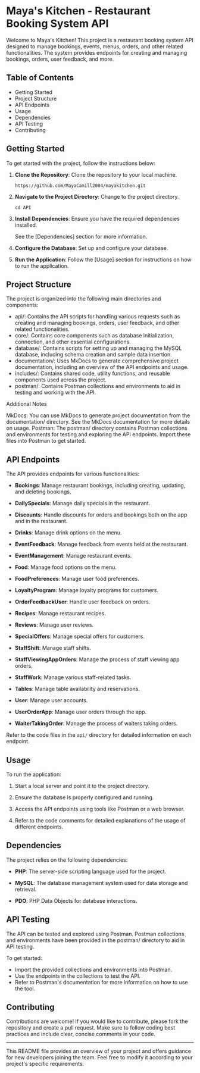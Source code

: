 # Maya's Kitchen - Restaurant Booking System API

Welcome to Maya's Kitchen! This project is a restaurant booking system API designed to manage bookings, events, menus, orders, and other related functionalities. The system provides endpoints for creating and managing bookings, orders, user feedback, and more.

## Table of Contents

- Getting Started
- Project Structure
- API Endpoints
- Usage
- Dependencies
- API Testing
- Contributing

## Getting Started

To get started with the project, follow the instructions below:

1. **Clone the Repository**: Clone the repository to your local machine.

    ```shell
   https://github.com/MayaCamill2004/mayakitchen.git
    ```

2. **Navigate to the Project Directory**: Change to the project directory.

    ```shell
    cd API
    ```

3. **Install Dependencies**: Ensure you have the required dependencies installed.

    See the [Dependencies] section for more information.

4. **Configure the Database**: Set up and configure your database.

5. **Run the Application**: Follow the [Usage] section for instructions on how to run the application.

## Project Structure

The project is organized into the following main directories and components:

- api/: Contains the API scripts for handling various requests such as creating and managing bookings, orders, user feedback, and other related functionalities.
- core/: Contains core components such as database initialization, connection, and other essential configurations.
- database/: Contains scripts for setting up and managing the MySQL database, including schema creation and sample data insertion.
- documentation/: Uses MkDocs to generate comprehensive project documentation, including an overview of the API endpoints and usage.
- includes/: Contains shared code, utility functions, and reusable components used across the project.
- postman/: Contains Postman collections and environments to aid in testing and working with the API.
  
Additional Notes

MkDocs: You can use MkDocs to generate project documentation from the documentation/ directory. See the MkDocs documentation for more details on usage.
Postman: The postman/ directory contains Postman collections and environments for testing and exploring the API endpoints. Import these files into Postman to get started.

## API Endpoints

The API provides endpoints for various functionalities:

- **Bookings**: Manage restaurant bookings, including creating, updating, and deleting bookings.

- **DailySpecials**: Manage daily specials in the restaurant.

- **Discounts**: Handle discounts for orders and bookings both on the app and in the restaurant.

- **Drinks**: Manage drink options on the menu.

- **EventFeedback**: Manage feedback from events held at the restaurant.

- **EventManagement**: Manage restaurant events.

- **Food**: Manage food options on the menu.

- **FoodPreferences**: Manage user food preferences.

- **LoyaltyProgram**: Manage loyalty programs for customers.

- **OrderFeedbackUser**: Handle user feedback on orders.

- **Recipes**: Manage restaurant recipes.

- **Reviews**: Manage user reviews.

- **SpecialOffers**: Manage special offers for customers.

- **StaffShift**: Manage staff shifts.

- **StaffViewingAppOrders**: Manage the process of staff viewing app orders.

- **StaffWork**: Manage various staff-related tasks.

- **Tables**: Manage table availability and reservations.

- **User**: Manage user accounts.

- **UserOrderApp**: Manage user orders through the app.

- **WaiterTakingOrder**: Manage the process of waiters taking orders.

Refer to the code files in the `api/` directory for detailed information on each endpoint.

## Usage

To run the application:

1. Start a local server and point it to the project directory.

2. Ensure the database is properly configured and running.

3. Access the API endpoints using tools like Postman or a web browser.

4. Refer to the code comments for detailed explanations of the usage of different endpoints.

## Dependencies

The project relies on the following dependencies:

- **PHP**: The server-side scripting language used for the project.

- **MySQL**: The database management system used for data storage and retrieval.

- **PDO**: PHP Data Objects for database interactions.

## API Testing

The API can be tested and explored using Postman. Postman collections and environments have been provided in the postman/ directory to aid in API testing.

To get started:

- Import the provided collections and environments into Postman.
- Use the endpoints in the collections to test the API.
- Refer to Postman's documentation for more information on how to use the tool.
  
## Contributing

Contributions are welcome! If you would like to contribute, please fork the repository and create a pull request. Make sure to follow coding best practices and include clear, concise comments in your code.


---

This README file provides an overview of your project and offers guidance for new developers joining the team. Feel free to modify it according to your project's specific requirements.

